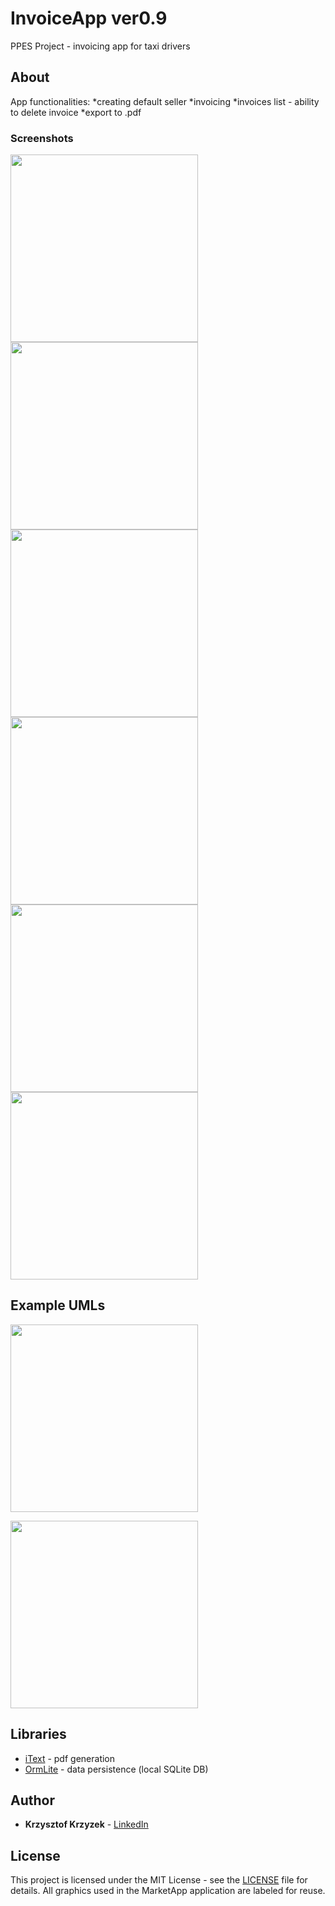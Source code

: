 # InvoiceApp ver0.9

PPES Project - invoicing app for taxi drivers


## About
App functionalities:
*creating default seller
*invoicing
*invoices list - ability to delete invoice
*export to .pdf

### Screenshots
<p float="left">
<img src="https://github.com/kkrzyzek/InvoiceApp/blob/master/Screenshot_2019-05-19-22-45-42-228_com.example.invoiceapp.png" width="300"/>
<img src="https://github.com/kkrzyzek/InvoiceApp/blob/master/Screenshot_2019-05-19-22-46-30-104_com.example.invoiceapp.png" width="300"/>
<img src="https://github.com/kkrzyzek/InvoiceApp/blob/master/Screenshot_2019-05-19-22-46-50-035_com.example.invoiceapp.png" width="300"/>
<img src="https://github.com/kkrzyzek/InvoiceApp/blob/master/Screenshot_2019-05-19-22-47-49-589_com.example.invoiceapp.png" width="300"/>
<img src="https://github.com/kkrzyzek/InvoiceApp/blob/master/Screenshot_2019-05-19-22-47-54-492_com.example.invoiceapp.png" width="300"/>
<img src="https://github.com/kkrzyzek/InvoiceApp/blob/master/Screenshot_2019-05-19-22-48-22-655_com.google.android.apps.docs.png" width="300"/>
</p>

## Example UMLs
<p float="left">
<img src="https://github.com/kkrzyzek/InvoiceApp/blob/master/umlInvoice.bmp" width="300"/>
</p>
<p float="left">
<img src="https://github.com/kkrzyzek/InvoiceApp/blob/master/umlData.bmp" width="300"/>
</p>

## Libraries

* [iText](https://github.com/itext) - pdf generation
* [OrmLite](http://ormlite.com/) - data persistence (local SQLite DB)

## Author

* **Krzysztof Krzyzek** - [LinkedIn](https://www.linkedin.com/in/kkrzyzek/)


## License

This project is licensed under the MIT License - see the [LICENSE](https://github.com/kkrzyzek/MarketApp/blob/master/LICENSE) file for details.
All graphics used in the  MarketApp application are labeled for reuse.
